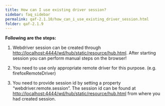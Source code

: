 ```yaml
---
title: How can I use existing driver session?
sidebar: faq_sidebar
permalink: qaf-2.1.10/how_can_i_use_existing_driver_session.html
folder: qaf-2.1.9
---
```


**Following are the steps:**

1. Webdriver session can be created through [http://localhost:4444/wd/hub/static/resource/hub.html](http://localhost:4444/wd/hub/static/resource/hub.html). After starting session you can perform manual steps on the browser!

2. You need to use only appropriate remote driver for this purpose. (e.g. firefoxRemoteDriver)

3. You need to provide session id by setting a property “webdriver.remote.session”. The session id can be found at [http://localhost:4444/wd/hub/static/resource/hub.html](http://localhost:4444/wd/hub/static/resource/hub.html) from where you had created session.
